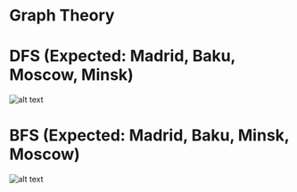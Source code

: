 # Graph Theory

# DFS (Expected: Madrid, Baku, Moscow, Minsk)
![alt text](https://user-images.githubusercontent.com/62131901/77826794-97edeb00-7122-11ea-8be4-194df34fbe87.png)

# BFS (Expected: Madrid, Baku, Minsk, Moscow)
![alt text](https://user-images.githubusercontent.com/62131901/77826847-164a8d00-7123-11ea-9514-ae2128c0e6af.png)
